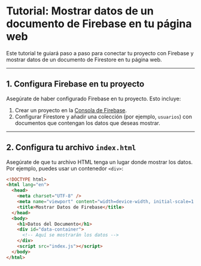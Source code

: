 # Tutorial: Mostrar datos de un documento de Firebase en tu página web

Este tutorial te guiará paso a paso para conectar tu proyecto con Firebase y mostrar datos de un documento de Firestore en tu página web.

---

## 1. Configura Firebase en tu proyecto

Asegúrate de haber configurado Firebase en tu proyecto. Esto incluye:

1. Crear un proyecto en la [Consola de Firebase](https://console.firebase.google.com/).
2. Configurar Firestore y añadir una colección (por ejemplo, `usuarios`) con documentos que contengan los datos que deseas mostrar.

---

## 2. Configura tu archivo `index.html`

Asegúrate de que tu archivo HTML tenga un lugar donde mostrar los datos. Por ejemplo, puedes usar un contenedor `<div>`:

```html
<!DOCTYPE html>
<html lang="en">
  <head>
    <meta charset="UTF-8" />
    <meta name="viewport" content="width=device-width, initial-scale=1.0" />
    <title>Mostrar Datos de Firebase</title>
  </head>
  <body>
    <h1>Datos del Documento</h1>
    <div id="data-container">
      <!-- Aquí se mostrarán los datos -->
    </div>
    <script src="index.js"></script>
  </body>
</html>
```

